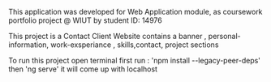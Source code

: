 This application was developed for Web 
Application module, as coursework portfolio project @ WIUT by student ID: 14976

This project is a Contact Client Website contains a banner , personal-information, work-exsperiance , skills,contact, project sections

To run this project open terminal first run : 'npm install --legacy-peer-deps' then 'ng serve' it will come up with localhost

